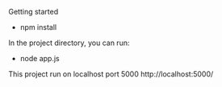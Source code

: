 Getting started
- npm install

In the project directory, you can run:
- node app.js

This project run on localhost port 5000
http://localhost:5000/
